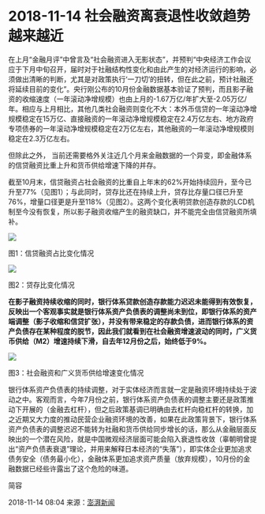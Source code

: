 # 2018-11-14 社会融资离衰退性收敛趋势越来越近

在上月“金融月评”中曾言及“社会融资进入无影状态”，并预判“中央经济工作会议应于下月中旬召开，届时对于社融结构性变化和由此产生的对经济运行的影响，必须做出清晰的判断，尤其是对政策执行‘一刀切’的扭转，但在此之前，预计社融还将延续目前的变化”。央行刚公布的10月份金融数据基本验证了预判，而且影子融资的收缩速度（一年滚动净增规模）也由上月的-1.67万亿/年扩大至-2.05万亿/年。相应与上月相比，其他几类社会融资则变化不大：本外币信贷的一年滚动净增规模稳定在15万亿、直接融资的一年滚动净增规模稳定在2.4万亿左右、地方政府专项债券的一年滚动净增规模稳定在2万亿左右，其他融资的一年滚动净增规模则稳定在2.3万亿左右。



但除此之外， 当前还需要格外关注近几个月来金融数据的一个异变，即金融体系的信贷融资比重上升和货币供给增速下降的并存。



截至10月末，信贷融资占社会融资的比重自上年末的62%开始持续回升，至今已升至77%（见图1）；与此同时，贷存比还在持续上升，贷存比存量口径已升至76%，增量口径更是升至118%（见图2）。这两个变化表明贷款创造存款的LCD机制至今没有恢复，所以影子融资收缩产生的融资缺口，并不能完全由信贷融资所填补。

![](https://ws4.sinaimg.cn/large/006tKfTcgy1g0n729n66tj30go0aj75n.jpg)

图1：信贷融资占比变化情况

![](https://ws4.sinaimg.cn/large/006tKfTcgy1g0n72j5btjj30go0arq48.jpg)

图2：贷存比变化情况

**在影子融资持续收缩的同时，银行体系贷款创造存款能力迟迟未能得到有效恢复，反映出一个客观事实就是银行体系资产负债表的调整尚未到位，即银行体系的资产端调整（影子收缩和信贷扩张），并没有带来稳定的存款负债，进而银行体系的资产负债存在某种程度的脱节，因此我们就看到在社会融资增速波动的同时，广义货币供给（M2）增速持续下滑，自去年12月份之后，始终低于9%。**

![](https://ws4.sinaimg.cn/large/006tKfTcgy1g0n72x0cw5j30go0amq4c.jpg)

图3：社会融资和广义货币供给增速变化情况



银行体系资产负债表的持续调整，对于实体经济而言就一定是融资环境持续处于波动之中。客观而言，今年7月份之前，银行体系资产负债表的调整主要还是政策推动下开展的（金融去杠杆），但之后政策基调已明确由去杠杆向稳杠杆的转换，加之近期又大力度的推动民营企业融资环境的改善，如果在此政策背景下，银行体系资产负债表的调整迟迟不能转为社融和货币供给同步增长的话，那么从金融层面反映出的一个潜在风险，就是中国微观经济层面可能会陷入衰退性收敛（辜朝明曾提出“资产负债表衰退”理论，并用来解释日本经济的“失落”），即实体企业更加追求债务安全（债务最小化），金融体系更加追求资产质量（放弃规模），10月份的金融数据已经些许露出了这个危险的味道。

简容

2018-11-14 08:04 来源：[澎湃新闻](https://www.thepaper.cn/newsDetail_forward_2631917)